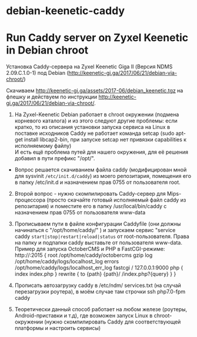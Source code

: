 # debian-keenetic-caddy
Run Caddy server on Zyxel Keenetic in Debian chroot
===================================================
Установка Caddy-сервера на Zyxel Keenetic Giga II (Версия NDMS 2.09.C.1.0-1) под Debian (http://keenetic-gi.ga/2017/06/21/debian-via-chroot/) 

Скачиваем http://keenetic-gi.ga/assets/2017-06/debian_keenetic.tgz на флешку и действуем по инструкции http://keenetic-gi.ga/2017/06/21/debian-via-chroot/.

1. На Zyxel-Keenetic Debian работает в chroot окружении (подмена корневого каталога) и из этого следуют другие проблемы: если кратко, то из описания установки запуска сервиса на Linux в поставке исходников Caddy не работает команда setcap (sudo apt-get install libcap2-bin, при запуске setcap нет привязки capabilities к исполняемому файлу)  
И есть ещё проблема путей для нашего окружения, для её решения добавил в пути префикс "/opt/".
- Вопрос решается скачиванием файла caddy (модифицирован мной для sysvinit `/etc/init.d/caddy`) из моего репозитария, помещения его в папку /etc/init.d и назначением прав 0755 от пользователя root.  

2. Второй вопрос - нужно скомпилировать Caddy-сервер для Mips-процессора (просто скачайте готовый исполняемый файл caddy из репозитария) и поместите его в папку /usr/local/bin/caddy с назначением прав 0755 от пользователя www-data

3. Прописываем пути в файле конфигурации Caddyfile (они должны начинаться с "/opt/home/caddy/" ) и запускаем сервис "service caddy `start|stop|restart|reload|status` от root-пользователя. Права на папку и подпапки caddy выставьте от пользователя www-data.
Пример для запуска OctoberCMS и PHP в FastCGI-режиме: 
http://:2015 {
root /opt/home/caddy/octobercms
gzip
log /opt/home/caddy/logs/localhost_log
errors /opt/home/caddy/logs/localhost_err_log
fastcgi / 127.0.0.1:9000 php {
index index.php
}
rewrite {
to {path} {path}/ /index.php?{query}
}
}
  
4. Прописать автозагрузку caddy в /etc/ndm/ services.txt (на случай перезагрузки роутера), в моём случае там строчки
ssh
php7.0-fpm
caddy  
5. Теоретически данный способ работает на любом железе (роутеры, Android-приставки и т.д), где возможен запуск Linux в chroot-окружении (нужно скомпилировать Caddy для соответствующей платформы и настроить сервисы) 
